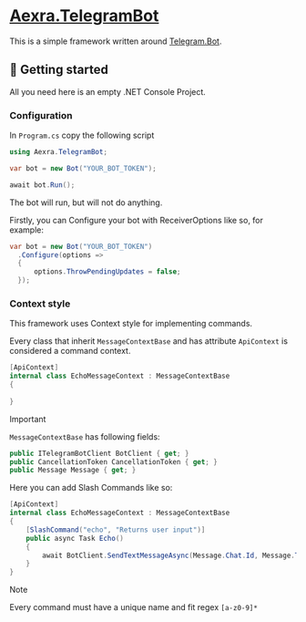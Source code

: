 # [Aexra.TelegramBot](https://www.nuget.org/packages/Aexra.TelegramBot/)

This is a simple framework written around [Telegram.Bot](https://github.com/TelegramBots/Telegram.Bot).

## 🔨 Getting started

All you need here is an empty .NET Console Project.

### Configuration

In ```Program.cs``` copy the following script

```cs
using Aexra.TelegramBot;

var bot = new Bot("YOUR_BOT_TOKEN");

await bot.Run();
```

The bot will run, but will not do anything.

Firstly, you can Configure your bot with ReceiverOptions like so, for example:

```cs
var bot = new Bot("YOUR_BOT_TOKEN")
  .Configure(options =>
  {
      options.ThrowPendingUpdates = false;
  });
```

### Context style

This framework uses Context style for implementing commands.

Every class that inherit ```MessageContextBase``` and has attribute ```ApiContext``` is considered a command context.

```cs
[ApiContext]
internal class EchoMessageContext : MessageContextBase
{
    
}
```

> [!IMPORTANT]
> ```MessageContextBase``` has following fields:
> ```cs
> public ITelegramBotClient BotClient { get; }
> public CancellationToken CancellationToken { get; }
> public Message Message { get; }
> ```

Here you can add Slash Commands like so:

```cs
[ApiContext]
internal class EchoMessageContext : MessageContextBase
{
    [SlashCommand("echo", "Returns user input")]
    public async Task Echo()
    {
        await BotClient.SendTextMessageAsync(Message.Chat.Id, Message.Text);
    }
}
```

> [!NOTE]
> Every command must have a unique name and fit regex ```[a-z0-9]*```
